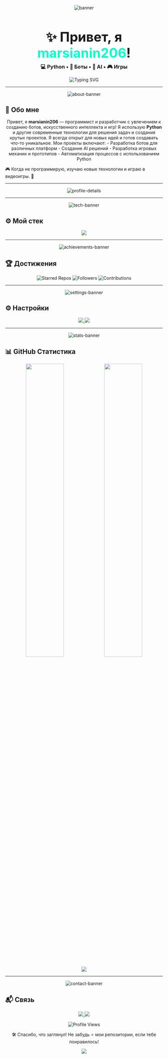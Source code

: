 <p align="center">
  <img src="https://capsule-render.vercel.app/api?type=waving&color=gradient&height=250&section=header&text=Добро%20пожаловать!&fontSize=50&fontColor=ffffff&animation=fadeIn" alt="banner"/>
</p>

<h1 align="center" style="font-size: 3em; margin-bottom: 0.2em;">✨ Привет, я <span style="color:#00ffcc;">marsianin206</span>!</h1>
<h3 align="center" style="margin-top: 0.2em;">💻 Python • 🤖 Боты • 🧠 AI • 🎮 Игры</h3>

<p align="center">
  <img src="https://readme-typing-svg.demolab.com?font=Fira+Code&size=24&duration=2500&pause=1000&color=00FFD1&center=true&vCenter=true&width=700&lines=Пишу+чистый+и+красивый+код;Создаю+ботов,+AI+и+игровые+механики;Люблю+автоматизировать+всё" alt="Typing SVG" />
</p>

---

<p align="center">
  <img src="https://capsule-render.vercel.app/api?type=rect&color=gradient&height=180&section=header&text=Обо%20мне&fontSize=40&fontColor=ffffff&animation=fadeIn" alt="about-banner" />
</p>

## 🚀 Обо мне

<p align="center">
  Привет, я <strong>marsianin206</strong> — программист и разработчик с увлечением к созданию ботов, искусственного интеллекта и игр! 
  Я использую <strong>Python</strong> и другие современные технологии для решения задач и создания крутых проектов. Я всегда открыт для новых идей и готов создавать что-то уникальное.
  Мои проекты включают:
  - Разработка ботов для различных платформ
  - Создание AI решений
  - Разработка игровых механик и прототипов
  - Автоматизация процессов с использованием Python

  🎮 Когда не программирую, изучаю новые технологии и играю в видеоигры. 👾
</p>

---

<p align="center">
  <img src="https://github-profile-summary-cards.vercel.app/api/cards/profile-details?username=marsianin206&theme=radical" alt="profile-details"/>
</p>

---

<p align="center">
  <img src="https://capsule-render.vercel.app/api?type=rect&color=gradient&height=180&section=header&text=Мой%20стек&fontSize=40&fontColor=ffffff&animation=fadeIn" alt="tech-banner"/>
</p>

## ⚙️ Мой стек

<p align="center">
  <img src="https://skillicons.dev/icons?i=python,flask,nodejs,docker,linux,git,github,vscode&theme=dark" />
</p>

---

<p align="center">
  <img src="https://capsule-render.vercel.app/api?type=rect&color=gradient&height=180&section=header&text=Достижения&fontSize=40&fontColor=ffffff&animation=fadeIn" alt="achievements-banner"/>
</p>

## 🏆 Достижения

<p align="center">
  <img src="https://img.shields.io/badge/Starred%20Repos-1000-green?style=for-the-badge" alt="Starred Repos" />
  <img src="https://img.shields.io/badge/Followers-500-blue?style=for-the-badge" alt="Followers" />
  <img src="https://img.shields.io/badge/Contributions%20in%20the%20last%20year-5000-yellow?style=for-the-badge" alt="Contributions" />
</p>

---

<p align="center">
  <img src="https://capsule-render.vercel.app/api?type=rect&color=gradient&height=180&section=header&text=Настройки&fontSize=40&fontColor=ffffff&animation=fadeIn" alt="settings-banner"/>
</p>

## ⚙️ Настройки

<p align="center">
  <a href="https://github.com/marsianin206" target="_blank">
    <img src="https://img.shields.io/badge/Изменить%20настройки-blue?style=for-the-badge&logo=github&logoColor=white" />
  </a>
  <a href="https://t.me/SER_X_FEAR" target="_blank">
    <img src="https://img.shields.io/badge/Telegram%20Settings-0088CC?style=for-the-badge&logo=telegram&logoColor=white" />
  </a>
</p>

---

<p align="center">
  <img src="https://capsule-render.vercel.app/api?type=rect&color=gradient&height=180&section=header&text=GitHub%20Статистика&fontSize=40&fontColor=ffffff&animation=fadeIn" alt="stats-banner"/>
</p>

## 📊 GitHub Статистика

<p align="center">
  <img src="https://github-readme-stats.vercel.app/api?username=marsianin206&show_icons=true&theme=radical&hide_border=true&include_all_commits=true" width="49%" />
  <img src="https://github-readme-streak-stats.herokuapp.com/?user=marsianin206&theme=radical&hide_border=true" width="49%" />
</p>

<p align="center">
  <img src="https://github-readme-activity-graph.vercel.app/graph?username=marsianin206&theme=radical&hide_border=true" />
</p>

---

<p align="center">
  <img src="https://capsule-render.vercel.app/api?type=rect&color=gradient&height=180&section=header&text=Связь&fontSize=40&fontColor=ffffff&animation=fadeIn" alt="contact-banner"/>
</p>

## 📬 Связь

<p align="center">
  <a href="https://t.me/SER_X_FEAR" target="_blank">
    <img src="https://img.shields.io/badge/Telegram-0088CC?style=for-the-badge&logo=telegram&logoColor=white" />
  </a>
  <a href="https://github.com/marsianin206" target="_blank">
    <img src="https://img.shields.io/badge/GitHub-181717?style=for-the-badge&logo=github&logoColor=white" />
  </a>
</p>

<p align="center">
  <img src="https://komarev.com/ghpvc/?username=marsianin206&label=Просмотры+профиля&style=flat-square&color=0dd" alt="Profile Views" />
</p>

<p align="center">
  🛠️ Спасибо, что заглянул! Не забудь ⭐️ мои репозитории, если тебе понравилось!
</p>

<p align="center">
  <img src="https://capsule-render.vercel.app/api?type=waving&color=gradient&height=120&section=footer"/>
</p>
